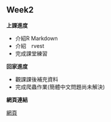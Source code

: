 ## Week2


**上課進度**
- 介紹R Markdown
- 介紹　rvest
- 完成課堂練習


**回家進度**
- 觀課課後補充資料
- 完成爬蟲作業(簡體中文問題尚未解決)


**網頁連結**

[網頁](https://xjy741.github.io/107-1R_Data_Science/week_2/%E4%BD%9C%E6%A5%AD/hw_2.html)


